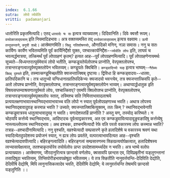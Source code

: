 ```yaml
---
index:  6.1.66
sutra:  लोपो व्योर्वलि
vritti:  padamanjari
---
```


धातोरिति प्रकृतमित्यादि। एतद् `धात्वादेः षः सः` इत्यत्र व्याख्यातम्। दिदिवानिति। दिवेः क्वसौ रूपम्। `वस्वेकाजाद्घसाम्` इति नियमादिडभावः। अत्र वक्तव्यमस्ति तद् `वस्वेकाजाद्घसाम्` इत्यत्र वक्ष्यामः। `ऊयी तन्तुसन्ताने`, `क्नूयी शब्दे`। आस्रेमाणमिति। `स्रिवु गतिशोषणयोः`, औणादिको मनिन्, नञा समासः।
	ननु च सतः कार्यिणः कार्येण भवितव्यमिति पूर्वं कार्यिनिर्द्देशो युक्तः, पश्चात्कार्यनिर्द्देशः--`व्योर्वलि लोपः` इति, लाघवं च भवत्यर्द्धमात्रया, तत्किमर्थं पूर्वं लोपग्रहणं कृतम्? इत्यत आह--पूर्वं लोपग्रहणमित्यादि। पूर्वं लोपग्रहणेनायमर्थः सूच्यते--विध्यन्तरात्पूर्वमेवायं लोपो भतीति, कण्कडूयतेर्यलोपश्च प्राप्नोति, वेरपृक्तलोपश्च, तत्रान्तरङ्गत्वात्पूर्वमपृक्तलोपेन भवितव्यम्। 
	कण्डूयतेः क्विबिति। `कण्ड्वादिभ्यो यक्` इत्यत्र भाष्यम्--`नैतेब्यः क्विब् दृश्यते` इति, तस्मात्कण्डूमिच्छतीति क्यजन्तात्क्विब् दृष्टव्यः। द्विविधा हि कण्कड्वादयः--धातवः, प्रातिपदिकानि च। तत्र धातुभ्यो यग्विधानात्प्रातिपदिकेभ्यः क्यजादयो भवन्त्येव, तत्र क्यजन्तात्किवपि कृते--अतो लोपश्च प्राप्नोति, वेरपृक्तलोपश्च, तत्रान्तरङ्गत्वात्पूर्वमपृक्तलोपेन भाव्यम्। अथाप्यार्द्धधातुक इति विषयसप्तम्याश्रयणात्पूर्वमतो लोपः, पश्चात्किवप्? एवमपि क्विलोपश्च प्राप्नोति, वेरपृक्तलोपश्च, तत्रान्तरङ्गत्वात्पूर्वमपृक्तलोपः स्तात्, तस्मिश्च सति निमित्ताभावादलाश्रये प्रत्ययलक्षणाभावात्स्थानिवद्भावाभावाच्च वलि लोपो न स्यात् पूर्वलोपग्रहणाच्च भवति। अथात्र लोपस्य स्थानिवद्बावादुवङ् करमान्न भवति ? उच्यते; क्यजन्तात्क्विबित्युक्तम्, ततः किम् ? स्थानिवद्भावेनापि कण्कडूमात्रस्य धातुत्वाभावादुवह् न भवति। यणादेशस्तर्हि प्राप्नोति ? अस्तु यण्, तस्योठ् करिष्यते। न चोठयपि कर्त्तव्ये स्थानिवद्भावः, आदिष्टदचः पूर्वत्वाद्वकारस्य, अत एव कण्कडुवावित्यादावूङुवङादिषु कर्त्तव्येषु नास्त्यल्लोपस्य स्थानिवद्भावः।
	अथ व्रश्चकः, व्रश्चनमित्यादौ रेफे वलि परतो वकारस्य लोपः कस्मान्न भवति? तत्राह--व्रश्चादीनामित्यादि। ननु वृश्चति, वव्रश्चेत्यादौ सम्प्रसारणे कृते हलादिशेषे च वकारस्य श्रवणं यथा स्यादित्येतदुपदेशस्य प्रयोजनं स्यात्, न ह्यत्र लोपः प्रवर्तते, वल्परत्वाभावदित्यत आह--वृश्चति वव्रश्चेत्यादावपीत्यादि। बहिरङ्गत्वादिति। बहिरङ्गत्वं सम्प्रसारणस्य क्डित्प्रत्ययोपेक्षत्वात्, हलादिशेषस्य त्वभ्यासापेक्षत्वात्, ततश्चाकृतयोरेव तयोर्वलोपः प्राप्त उपदेशसामर्थ्यादेव न भवति।
	अत्र भाष्ये वलोपः प्रत्याख्यातः। आस्रेमाणम्, जीरदानुरित्यत्र छान्दसो वर्णलोपः, क्वसावपि छान्दस एव, दिविप्रबृतीनां यङ्लुगन्तानां तसादिषूठा भवतिव्यम्, तिप्सिपोरीडभावपक्षेषूठा भवितव्यम्। ये तत्र क्ङितीति नानुवर्त्तयन्ति-देदिविति देद्योति, देदिवीषि देद्योषि, मिपि त्वनुनासिकत्वादेव भवति, देदिवीमि देद्योमि; ये त्वनुवर्त्तयन्ति तेषामपि छान्दसो यङ्लुगिति ।।

